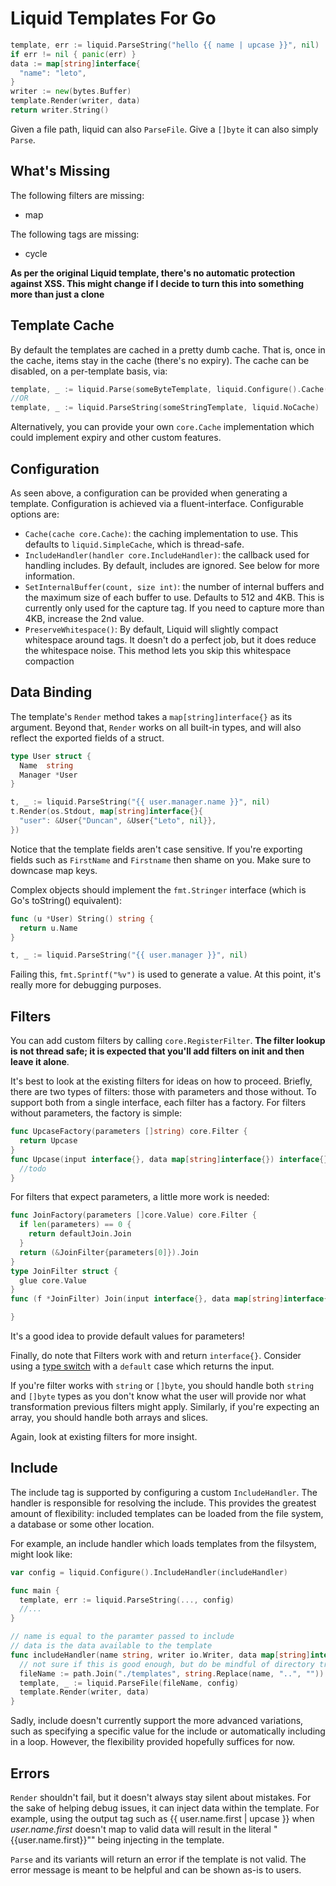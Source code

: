 # Liquid Templates For Go

```go
template, err := liquid.ParseString("hello {{ name | upcase }}", nil)
if err != nil { panic(err) }
data := map[string]interface{
  "name": "leto",
}
writer := new(bytes.Buffer)
template.Render(writer, data)
return writer.String()
```

Given a file path, liquid can also `ParseFile`. Give a `[]byte` it can also simply `Parse`.

## What's Missing
The following filters are missing:

- map

The following tags are missing:

- cycle

**As per the original Liquid template, there's no automatic protection against XSS. This might change if I decide to turn this into something more than just a clone**

## Template Cache
By default the templates are cached in a pretty dumb cache. That is, once in the cache, items stay in the cache (there's no expiry). The cache can be disabled, on a per-template basis, via:

```go
template, _ := liquid.Parse(someByteTemplate, liquid.Configure().Cache(nil))
//OR
template, _ := liquid.ParseString(someStringTemplate, liquid.NoCache)
```

Alternatively, you can provide your own `core.Cache` implementation which
could implement expiry and other custom features.

## Configuration
As seen above, a configuration can be provided when generating a template. Configuration is achieved via a fluent-interface. Configurable options are:

- `Cache(cache core.Cache)`: the caching implementation to use. This defaults to `liquid.SimpleCache`, which is thread-safe.
- `IncludeHandler(handler core.IncludeHandler)`: the callback used for handling includes. By default, includes are ignored. See below for more information.
- `SetInternalBuffer(count, size int)`: the number of internal buffers and the maximum size of each buffer to use. Defaults to 512 and 4KB. This is currently only used for the capture tag. If you need to capture more than 4KB, increase the 2nd value.
- `PreserveWhitespace()`: By default, Liquid will slightly compact whitespace around tags. It doesn't do a perfect job, but it does reduce the whitespace noise. This method lets you skip this whitespace compaction

## Data Binding
The template's `Render` method takes a `map[string]interface{}` as its argument. Beyond that, `Render` works on all built-in types, and will also reflect the exported fields of a struct.

```go
type User struct {
  Name  string
  Manager *User
}

t, _ := liquid.ParseString("{{ user.manager.name }}", nil)
t.Render(os.Stdout, map[string]interface{}{
  "user": &User{"Duncan", &User{"Leto", nil}},
})
```

Notice that the template fields aren't case sensitive. If you're exporting fields such as `FirstName` and `Firstname` then shame on you. Make sure to downcase map keys.

Complex objects should implement the `fmt.Stringer` interface (which is Go's toString() equivalent):

```go
func (u *User) String() string {
  return u.Name
}

t, _ := liquid.ParseString("{{ user.manager }}", nil)
```

Failing this, `fmt.Sprintf("%v")` is used to generate a value. At this point, it's really more for debugging purposes.


## Filters
You can add custom filters by calling `core.RegisterFilter`. **The filter lookup is not thread safe; it is expected that you'll add filters on init and then leave it alone**.

It's best to look at the existing filters for ideas on how to proceed. Briefly, there are two types of filters: those with parameters and those without. To support both from a single interface, each filter has a factory. For filters without parameters, the factory is simple:

```go
func UpcaseFactory(parameters []string) core.Filter {
  return Upcase
}
func Upcase(input interface{}, data map[string]interface{}) interface{} {
  //todo
}
```

For filters that expect parameters, a little more work is needed:

```go
func JoinFactory(parameters []core.Value) core.Filter {
  if len(parameters) == 0 {
    return defaultJoin.Join
  }
  return (&JoinFilter{parameters[0]}).Join
}
type JoinFilter struct {
  glue core.Value
}
func (f *JoinFilter) Join(input interface{}, data map[string]interface{}) interface{} {

}
```

It's a good idea to provide default values for parameters!

Finally, do note that Filters work with and return `interface{}`. Consider using a [type switch](http://golang.org/doc/effective_go.html#type_switch) with a `default` case which returns the input.

If you're filter works with `string` or `[]byte`, you should handle both `string` and `[]byte` types as you don't know what the user will provide nor what transformation previous filters might apply. Similarly, if you're expecting an array, you should handle both arrays and slices.

Again, look at existing filters for more insight.

## Include
The include tag is supported by configuring a custom `IncludeHandler`. The handler is responsible for resolving the include. This provides the greatest amount of flexibility: included templates can be loaded from the file system, a database or some other location.

For example, an include handler which loads templates from the filsystem, might look like:

```go
var config = liquid.Configure().IncludeHandler(includeHandler)

func main {
  template, err := liquid.ParseString(..., config)
  //...
}

// name is equal to the paramter passed to include
// data is the data available to the template
func includeHandler(name string, writer io.Writer, data map[string]interface{}) {
  // not sure if this is good enough, but do be mindful of directory traversal attacks
  fileName := path.Join("./templates", string.Replace(name, "..", ""))
  template, _ := liquid.ParseFile(fileName, config)
  template.Render(writer, data)
}
```

Sadly, include doesn't currently support the more advanced variations, such as specifying a specific value for the include or automatically including in a loop. However, the flexibility provided hopefully suffices for now.

## Errors
`Render` shouldn't fail, but it doesn't always stay silent about mistakes. For the sake of helping debug issues, it can inject data within the template. For example, using the output tag such as {{ user.name.first | upcase }} when *user.name.first* doesn't map to valid data will result in the literal "{{user.name.first}}"" being injecting in the template.

`Parse` and its variants will return an error if the template is not valid. The error message is meant to be helpful and can be shown as-is to users.
